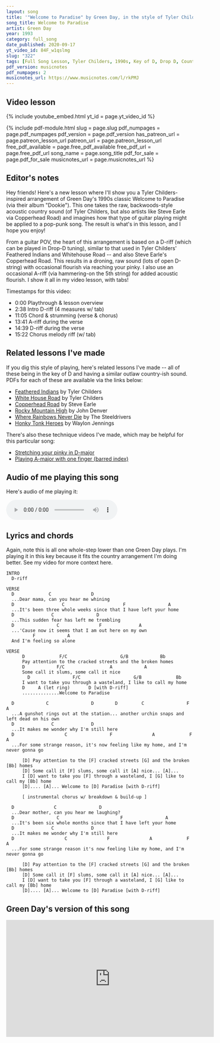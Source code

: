 ```yaml
---
layout: song
title: '"Welcome to Paradise" by Green Day, in the style of Tyler Childers'
song_title: Welcome to Paradise
artist: Green Day
year: 1993
category: full_song
date_published: 2020-09-17
yt_video_id: 84F_w1qslmg
slug: "322"
tags: [Full Song Lesson, Tyler Childers, 1990s, Key of D, Drop D, Country, Pop]
pdf_version: musicnotes
pdf_numpages: 2
musicnotes_url: https://www.musicnotes.com/l/rkPMJ
---
```


<!-- patreon_lesson_available: true
patreon_lesson_url: https://www.patreon.com/posts/40474671 -->

<!-- https://youtu.be/SyahJJ332uk -->

## Video lesson

{% include youtube_embed.html yt_id = page.yt_video_id %}

{% include pdf-module.html slug = page.slug pdf_numpages = page.pdf_numpages pdf_version = page.pdf_version has_patreon_url = page.patreon_lesson_url patreon_url = page.patreon_lesson_url free_pdf_available = page.free_pdf_available free_pdf_url = page.free_pdf_url song_name = page.song_title pdf_for_sale = page.pdf_for_sale musicnotes_url = page.musicnotes_url %}

## Editor's notes

Hey friends! Here's a new lesson where I'll show you a Tyler Childers-inspired arrangement of Green Day's 1990s classic Welcome to Paradise (via their album "Dookie"). This one takes the raw, backwoods-style acoustic country sound (of Tyler Childers, but also artists like Steve Earle via Copperhead Road) and imagines how that type of guitar playing might be applied to a pop-punk song. The result is what's in this lesson, and I hope you enjoy!

From a guitar POV, the heart of this arrangement is based on a D-riff (which can be played in Drop-D tuning), similar to that used in Tyler Childers' Feathered Indians and Whitehouse Road -- and also Steve Earle's Copperhead Road. This results in a droning, raw sound (lots of open D-string) with occasional flourish via reaching your pinky. I also use an occasional A-riff (via hammering-on the 5th string) for added acoustic flourish. I show it all in my video lesson, with tabs!

Timestamps for this video:

- 0:00 Playthrough & lesson overview
- 2:38 Intro D-riff (4 measures w/ tab)
- 11:05 Chord & strumming (verse & chorus)
- 13:41 A-riff during the verse
- 14:39 D-riff during the verse
- 15:22 Chorus melody riff (w/ tab)

## Related lessons I've made

If you dig this style of playing, here's related lessons I've made -- all of these being in the key of D and having a similar outlaw country-ish sound. PDFs for each of these are available via the links below:

- [Feathered Indians](https://playsongnotes.com/lessons/107/) by Tyler Childers
- [White House Road](https://playsongnotes.com/lessons/109/) by Tyler Childers
- [Copperhead Road](https://playsongnotes.com/lessons/213/) by Steve Earle
- [Rocky Mountain High](https://playsongnotes.com/lessons/160/) by John Denver
- [Where Rainbows Never Die](https://playsongnotes.com/lessons/112/) by The Steeldrivers
- [Honky Tonk Heroes](https://playsongnotes.com/lessons/94/) by Waylon Jennings

There's also these technique videos I've made, which may be helpful for this particular song:

- [Stretching your pinky in D-major](https://playsongnotes.com/lessons/112/)
- [Playing A-major with one finger (barred index)](https://playsongnotes.com/lessons/46/)

## Audio of me playing this song

Here's audio of me playing it:

<audio controls>
  <source src="/audio/323_wtparadise_playthrough.mp3" type="audio/mpeg">
Your browser does not support the audio element.
</audio>

## Lyrics and chords

Again, note this is all one whole-step lower than one Green Day plays. I'm playing it in this key because it fits the country arrangement I'm doing better. See my video for more context here.

    INTRO
      D-riff

    VERSE
      D             C               D
      ...Dear mama, can you hear me whining
      D                  C                      F                A
      ...It's been three whole weeks since that I have left your home
      D              C                D
      ...This sudden fear has left me trembling
      D                C               F              A
      ...'Cause now it seems that I am out here on my own
              F            A
      And I'm feeling so alone

    VERSE
          D             F/C                    G/B            Bb         
          Pay attention to the cracked streets and the broken homes
          D            F/C                 A            A
          Some call it slums, some call it nice
            D                F/C                    G/B             Bb
          I want to take you through a wasteland, I like to call my home
          D     A (let ring)       D [with D-riff]
          ..............Welcome to Paradise

      D            C                D        D         C                F                A     
      ...A gunshot rings out at the station... another urchin snaps and left dead on his own
      D              C              D          
      ...It makes me wonder why I'm still here
      D                   C                F               A             F           A
      ...For some strange reason, it's now feeling like my home, and I'm never gonna go

          [D] Pay attention to the [F] cracked streets [G] and the broken [Bb] homes
          [D] Some call it [F] slums, some call it [A] nice... [A]...
          I [D] want to take you [F] through a wasteland, I [G] like to call my [Bb] home
          [D].... [A]... Welcome to [D] Paradise [with D-riff]

          [ instrumental chorus w/ breakdown & build-up ]

      D               C                D
      ...Dear mother, can you hear me laughing?
      D                C                       F                A
      ...It's been six whole months since that I have left your home
      D              C              D
      ...It makes me wonder why I'm still here
      D                   C               F               A             F           A
      ...For some strange reason it's now feeling like my home, and I'm never gonna go

          [D] Pay attention to the [F] cracked streets [G] and the broken [Bb] homes
          [D] Some call it [F] slums, some call it [A] nice... [A]...
          I [D] want to take you [F] through a wasteland, I [G] like to call my [Bb] home
          [D].... [A]... Welcome to [D] Paradise [with D-riff]

## Green Day's version of this song

<iframe width="560" height="315" src="https://www.youtube.com/embed/iOcrKFiB_ts" frameborder="0" allow="accelerometer; autoplay; encrypted-media; gyroscope; picture-in-picture" allowfullscreen></iframe>
